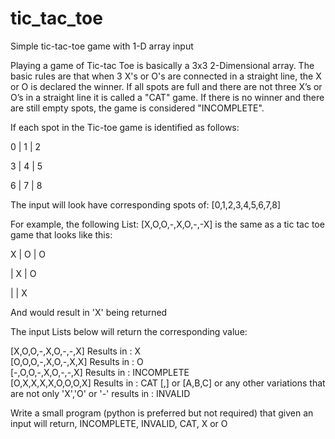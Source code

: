 # tic_tac_toe
Simple tic-tac-toe game with 1-D array input



Playing a game of Tic-tac Toe is basically a 3x3 2-Dimensional array. The basic rules are that when 3 X's or O's are connected in a straight line, the X or O is declared the winner. If all spots are full and there are not three X’s or O’s in a straight line it is called a "CAT" game. If there is no winner and there are still empty spots, the game is considered "INCOMPLETE". 

 

If each spot in the Tic-toe game is identified as follows: 

0 | 1 | 2 

3 | 4 | 5 

6 | 7 | 8 

The input will look have corresponding spots of: [0,1,2,3,4,5,6,7,8]

For example, the following List: [X,O,O,-,X,O,-,-X] is the same as a tic tac toe game that looks like this: 

X | O | O

  | X | O 

  |   | X

And would result in 'X' being returned

The input Lists below will return the corresponding value: 

[X,O,O,-,X,O,-,-,X] Results in : X   
[O,O,O,-,X,O,-,X,X] Results in : O  
[-,O,O,-,X,O,-,-,X] Results in : INCOMPLETE   
[O,X,X,X,X,O,O,O,X] Results in : CAT
[,] or [A,B,C] or any other variations that are not only 'X','O' or '-' results in : INVALID 


Write a small program (python is preferred but not required) that given an input will return, INCOMPLETE, INVALID, CAT, X or O